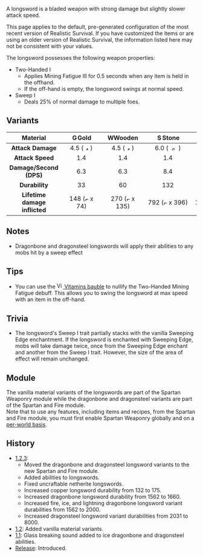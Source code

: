 A longsword is a bladed weapon with strong damage but slightly slower attack speed.

This page applies to the default, pre-generated configuration of the most recent version of Realistic Survival. If you have customized the items or are using
an older version of Realistic Survival, the information listed here may not be consistent with your values.

The longsword possesses the following weapon properties:
- Two-Handed I
  - Applies Mining Fatigue III for 0.5 seconds when any item is held in the offhand.
  - If the off-hand is empty, the longsword swings at normal speed.
- Sweep I
  - Deals 25% of normal damage to multiple foes.

## Variants

|         **Material**          | <img src="https://raw.githubusercontent.com/ValMobile/RealisticSurvival-Wiki/master/images/golden-longsword-item.png" width="16" height="16" alt="Golden longsword"/>**Gold** | <img src="https://raw.githubusercontent.com/ValMobile/RealisticSurvival-Wiki/master/images/wooden-longsword-item.png" width="16" height="16" alt="Wooden longsword"/>**Wooden** | <img src="https://raw.githubusercontent.com/ValMobile/RealisticSurvival-Wiki/master/images/stone-longsword-item.png" width="16" height="16" alt="Stone longsword"/>**Stone** | <img src="https://raw.githubusercontent.com/ValMobile/RealisticSurvival-Wiki/master/images/copper-longsword-item.png" width="16" height="16" alt="Copper longsword"/>**Copper** | <img src="https://raw.githubusercontent.com/ValMobile/RealisticSurvival-Wiki/master/images/iron-longsword-item.png" width="16" height="16" alt="Iron longsword"/>**Iron** | <img src="https://raw.githubusercontent.com/ValMobile/RealisticSurvival-Wiki/master/images/diamond-longsword-item.png" width="16" height="16" alt="Diamond longsword"/>**Diamond** | <img src="https://raw.githubusercontent.com/ValMobile/RealisticSurvival-Wiki/master/images/netherite-longsword-item.png" width="16" height="16" alt="Netherite longsword"/>**Netherite** | <img src="https://raw.githubusercontent.com/ValMobile/RealisticSurvival-Wiki/master/images/dragonbone-longsword-item.png" width="16" height="16" alt="Dragonbone longsword"/>**Dragonbone** |       <img src="https://raw.githubusercontent.com/ValMobile/RealisticSurvival-Wiki/master/images/dragonbone-flamed-longsword-item.png" width="16" height="16" alt="Flamed dragonbone longsword"/>**Flamed Dragonbone**       | <img src="https://raw.githubusercontent.com/ValMobile/RealisticSurvival-Wiki/master/images/dragonbone-iced-longsword-item.png" width="16" height="16" alt="Iced dragonbone longsword"/>**Iced Dragonbone** |  <img src="https://raw.githubusercontent.com/ValMobile/RealisticSurvival-Wiki/master/images/dragonbone-lightning-longsword-item.png" width="16" height="16" alt="Lightning dragonbone longsword"/>**Lightning Dragonbone**   | <img src="https://raw.githubusercontent.com/ValMobile/RealisticSurvival-Wiki/master/images/dragonsteel-fire-longsword-item.png" width="16" height="16" alt="Fire dragonsteel longsword"/>**Fire Dragonsteel** | <img src="https://raw.githubusercontent.com/ValMobile/RealisticSurvival-Wiki/master/images/dragonsteel-ice-longsword-item.png" width="16" height="16" alt="Ice dragonsteel longsword"/>**Ice Dragonsteel** | <img src="https://raw.githubusercontent.com/ValMobile/RealisticSurvival-Wiki/master/images/dragonsteel-lightning-longsword-item.png" width="16" height="16" alt="Lightning dragonsteel longsword"/>**Lightning Dragonsteel** |
|:-----------------------------:|:-----------------------------------------------------------------------------------------------------------------------------------------------------------------------------:|:-------------------------------------------------------------------------------------------------------------------------------------------------------------------------------:|:----------------------------------------------------------------------------------------------------------------------------------------------------------------------------:|:-------------------------------------------------------------------------------------------------------------------------------------------------------------------------------:|:-------------------------------------------------------------------------------------------------------------------------------------------------------------------------:|:----------------------------------------------------------------------------------------------------------------------------------------------------------------------------------:|:----------------------------------------------------------------------------------------------------------------------------------------------------------------------------------------:|:-------------------------------------------------------------------------------------------------------------------------------------------------------------------------------------------:|:----------------------------------------------------------------------------------------------------------------------------------------------------------------------------------------------------------------------------:|:----------------------------------------------------------------------------------------------------------------------------------------------------------------------------------------------------------:|:----------------------------------------------------------------------------------------------------------------------------------------------------------------------------------------------------------------------------:|:-------------------------------------------------------------------------------------------------------------------------------------------------------------------------------------------------------------:|:----------------------------------------------------------------------------------------------------------------------------------------------------------------------------------------------------------:|:----------------------------------------------------------------------------------------------------------------------------------------------------------------------------------------------------------------------------:|
|       **Attack Damage**       |        4.5 (<img src="https://raw.githubusercontent.com/ValMobile/RealisticSurvival-Wiki/master/images/4-health-icon.png" width="18" height="9" alt="4 health icon"/>)        |         4.5 (<img src="https://raw.githubusercontent.com/ValMobile/RealisticSurvival-Wiki/master/images/4-health-icon.png" width="18" height="9" alt="4 health icon"/>)         |       6.0 (<img src="https://raw.githubusercontent.com/ValMobile/RealisticSurvival-Wiki/master/images/6-health-icon.png" width="27" height="9" alt="6 health icon"/>)        |        6.75 (<img src="https://raw.githubusercontent.com/ValMobile/RealisticSurvival-Wiki/master/images/6-health-icon.png" width="27" height="9" alt="6 health icon"/>)         |      7.5 (<img src="https://raw.githubusercontent.com/ValMobile/RealisticSurvival-Wiki/master/images/7-health-icon.png" width="36" height="9" alt="7 health icon"/>)      |          9.0 (<img src="https://raw.githubusercontent.com/ValMobile/RealisticSurvival-Wiki/master/images/9-health-icon.png" width="45" height="9" alt="9 health icon"/>)           |            10.5 (<img src="https://raw.githubusercontent.com/ValMobile/RealisticSurvival-Wiki/master/images/10-health-icon.png" width="45" height="9" alt="10 health icon"/>)            |             10.5 (<img src="https://raw.githubusercontent.com/ValMobile/RealisticSurvival-Wiki/master/images/10-health-icon.png" width="45" height="9" alt="10 health icon"/>)              |                             12.75 (<img src="https://raw.githubusercontent.com/ValMobile/RealisticSurvival-Wiki/master/images/12-health-icon.png" width="54" height="9" alt="12 health icon"/>)                              |                    12.75 (<img src="https://raw.githubusercontent.com/ValMobile/RealisticSurvival-Wiki/master/images/12-health-icon.png" width="54" height="9" alt="12 health icon"/>)                     |                             12.75 (<img src="https://raw.githubusercontent.com/ValMobile/RealisticSurvival-Wiki/master/images/12-health-icon.png" width="54" height="9" alt="12 health icon"/>)                              |                      36.0 (<img src="https://raw.githubusercontent.com/ValMobile/RealisticSurvival-Wiki/master/images/full-heart-icon.png" width="9" height="9" alt="Full heart"/> x 18)                      |                    36.0 (<img src="https://raw.githubusercontent.com/ValMobile/RealisticSurvival-Wiki/master/images/full-heart-icon.png" width="9" height="9" alt="Full heart"/> x 18)                     |                             36.0 (<img src="https://raw.githubusercontent.com/ValMobile/RealisticSurvival-Wiki/master/images/full-heart-icon.png" width="9" height="9" alt="Full heart"/> x 18)                              |
|       **Attack Speed**        |                                                                                      1.4                                                                                      |                                                                                       1.4                                                                                       |                                                                                     1.4                                                                                      |                                                                                       1.4                                                                                       |                                                                                    1.4                                                                                    |                                                                                        1.4                                                                                         |                                                                                           1.4                                                                                            |                                                                                             1.4                                                                                             |                                                                                                             1.4                                                                                                              |                                                                                                    1.4                                                                                                     |                                                                                                             1.4                                                                                                              |                                                                                                      1.4                                                                                                      |                                                                                                    1.4                                                                                                     |                                                                                                             1.4                                                                                                              |
|    **Damage/Second (DPS)**    |                                                                                      6.3                                                                                      |                                                                                       6.3                                                                                       |                                                                                     8.4                                                                                      |                                                                                      9.45                                                                                       |                                                                                   10.5                                                                                    |                                                                                        12.6                                                                                        |                                                                                           14.7                                                                                           |                                                                                            14.7                                                                                             |                                                                                                            17.85                                                                                                             |                                                                                                   17.85                                                                                                    |                                                                                                            17.85                                                                                                             |                                                                                                     50.4                                                                                                      |                                                                                                    50.4                                                                                                    |                                                                                                             50.4                                                                                                             |
|        **Durability**         |                                      &nbsp;&nbsp;&nbsp;&nbsp;&nbsp;&nbsp;&nbsp;&nbsp;33&nbsp;&nbsp;&nbsp;&nbsp;&nbsp;&nbsp;&nbsp;&nbsp;                                       |                                 &nbsp;&nbsp;&nbsp;&nbsp;&nbsp;&nbsp;&nbsp;&nbsp;&nbsp;60&nbsp;&nbsp;&nbsp;&nbsp;&nbsp;&nbsp;&nbsp;&nbsp;&nbsp;                                  |                               &nbsp;&nbsp;&nbsp;&nbsp;&nbsp;&nbsp;&nbsp;&nbsp;&nbsp;132&nbsp;&nbsp;&nbsp;&nbsp;&nbsp;&nbsp;&nbsp;&nbsp;&nbsp;                                |               &nbsp;&nbsp;&nbsp;&nbsp;&nbsp;&nbsp;&nbsp;&nbsp;&nbsp;&nbsp;&nbsp;&nbsp;175&nbsp;&nbsp;&nbsp;&nbsp;&nbsp;&nbsp;&nbsp;&nbsp;&nbsp;&nbsp;&nbsp;&nbsp;               |            &nbsp;&nbsp;&nbsp;&nbsp;&nbsp;&nbsp;&nbsp;&nbsp;&nbsp;&nbsp;&nbsp;&nbsp;251&nbsp;&nbsp;&nbsp;&nbsp;&nbsp;&nbsp;&nbsp;&nbsp;&nbsp;&nbsp;&nbsp;&nbsp;            |                &nbsp;&nbsp;&nbsp;&nbsp;&nbsp;&nbsp;&nbsp;&nbsp;&nbsp;&nbsp;&nbsp;&nbsp;1562&nbsp;&nbsp;&nbsp;&nbsp;&nbsp;&nbsp;&nbsp;&nbsp;&nbsp;&nbsp;&nbsp;&nbsp;                |                   &nbsp;&nbsp;&nbsp;&nbsp;&nbsp;&nbsp;&nbsp;&nbsp;&nbsp;&nbsp;&nbsp;&nbsp;2031&nbsp;&nbsp;&nbsp;&nbsp;&nbsp;&nbsp;&nbsp;&nbsp;&nbsp;&nbsp;&nbsp;&nbsp;                   |  &nbsp;&nbsp;&nbsp;&nbsp;&nbsp;&nbsp;&nbsp;&nbsp;&nbsp;&nbsp;&nbsp;&nbsp;&nbsp;&nbsp;&nbsp;1660&nbsp;&nbsp;&nbsp;&nbsp;&nbsp;&nbsp;&nbsp;&nbsp;&nbsp;&nbsp;&nbsp;&nbsp;&nbsp;&nbsp;&nbsp;   | &nbsp;&nbsp;&nbsp;&nbsp;&nbsp;&nbsp;&nbsp;&nbsp;&nbsp;&nbsp;&nbsp;&nbsp;&nbsp;&nbsp;&nbsp;&nbsp;&nbsp;&nbsp;2000&nbsp;&nbsp;&nbsp;&nbsp;&nbsp;&nbsp;&nbsp;&nbsp;&nbsp;&nbsp;&nbsp;&nbsp;&nbsp;&nbsp;&nbsp;&nbsp;&nbsp;&nbsp; |          &nbsp;&nbsp;&nbsp;&nbsp;&nbsp;&nbsp;&nbsp;&nbsp;&nbsp;&nbsp;&nbsp;&nbsp;&nbsp;&nbsp;&nbsp;2000&nbsp;&nbsp;&nbsp;&nbsp;&nbsp;&nbsp;&nbsp;&nbsp;&nbsp;&nbsp;&nbsp;&nbsp;&nbsp;&nbsp;&nbsp;          | &nbsp;&nbsp;&nbsp;&nbsp;&nbsp;&nbsp;&nbsp;&nbsp;&nbsp;&nbsp;&nbsp;&nbsp;&nbsp;&nbsp;&nbsp;&nbsp;&nbsp;&nbsp;2000&nbsp;&nbsp;&nbsp;&nbsp;&nbsp;&nbsp;&nbsp;&nbsp;&nbsp;&nbsp;&nbsp;&nbsp;&nbsp;&nbsp;&nbsp;&nbsp;&nbsp;&nbsp; |           &nbsp;&nbsp;&nbsp;&nbsp;&nbsp;&nbsp;&nbsp;&nbsp;&nbsp;&nbsp;&nbsp;&nbsp;&nbsp;&nbsp;&nbsp;8000&nbsp;&nbsp;&nbsp;&nbsp;&nbsp;&nbsp;&nbsp;&nbsp;&nbsp;&nbsp;&nbsp;&nbsp;&nbsp;&nbsp;&nbsp;            |          &nbsp;&nbsp;&nbsp;&nbsp;&nbsp;&nbsp;&nbsp;&nbsp;&nbsp;&nbsp;&nbsp;&nbsp;&nbsp;&nbsp;&nbsp;8000&nbsp;&nbsp;&nbsp;&nbsp;&nbsp;&nbsp;&nbsp;&nbsp;&nbsp;&nbsp;&nbsp;&nbsp;&nbsp;&nbsp;&nbsp;          | &nbsp;&nbsp;&nbsp;&nbsp;&nbsp;&nbsp;&nbsp;&nbsp;&nbsp;&nbsp;&nbsp;&nbsp;&nbsp;&nbsp;&nbsp;&nbsp;&nbsp;&nbsp;8000&nbsp;&nbsp;&nbsp;&nbsp;&nbsp;&nbsp;&nbsp;&nbsp;&nbsp;&nbsp;&nbsp;&nbsp;&nbsp;&nbsp;&nbsp;&nbsp;&nbsp;&nbsp; |
| **Lifetime damage inflicted** |      148 (<img src="https://raw.githubusercontent.com/ValMobile/RealisticSurvival-Wiki/master/images/full-heart-icon.png" width="9" height="9" alt="Full heart"/> x 74)       |       270 (<img src="https://raw.githubusercontent.com/ValMobile/RealisticSurvival-Wiki/master/images/full-heart-icon.png" width="9" height="9" alt="Full heart"/> x 135)       |     792 (<img src="https://raw.githubusercontent.com/ValMobile/RealisticSurvival-Wiki/master/images/full-heart-icon.png" width="9" height="9" alt="Full heart"/> x 396)      |     1181 (<img src="https://raw.githubusercontent.com/ValMobile/RealisticSurvival-Wiki/master/images/full-heart-icon.png" width="9" height="9" alt="Full heart"/> x 590.5)      |   1882 (<img src="https://raw.githubusercontent.com/ValMobile/RealisticSurvival-Wiki/master/images/full-heart-icon.png" width="9" height="9" alt="Full heart"/> x 941)    |       14058 (<img src="https://raw.githubusercontent.com/ValMobile/RealisticSurvival-Wiki/master/images/full-heart-icon.png" width="9" height="9" alt="Full heart"/> x 7029)       |        21325 (<img src="https://raw.githubusercontent.com/ValMobile/RealisticSurvival-Wiki/master/images/full-heart-icon.png" width="9" height="9" alt="Full heart"/> x 10662.5)         |           17430 (<img src="https://raw.githubusercontent.com/ValMobile/RealisticSurvival-Wiki/master/images/full-heart-icon.png" width="9" height="9" alt="Full heart"/> x 8715)            |                           25500 (<img src="https://raw.githubusercontent.com/ValMobile/RealisticSurvival-Wiki/master/images/full-heart-icon.png" width="9" height="9" alt="Full heart"/> x 12750)                            |                  25500 (<img src="https://raw.githubusercontent.com/ValMobile/RealisticSurvival-Wiki/master/images/full-heart-icon.png" width="9" height="9" alt="Full heart"/> x 12750)                   |                           25500 (<img src="https://raw.githubusercontent.com/ValMobile/RealisticSurvival-Wiki/master/images/full-heart-icon.png" width="9" height="9" alt="Full heart"/> x 12750)                            |                   288000 (<img src="https://raw.githubusercontent.com/ValMobile/RealisticSurvival-Wiki/master/images/full-heart-icon.png" width="9" height="9" alt="Full heart"/> x 144000)                   |                 288000 (<img src="https://raw.githubusercontent.com/ValMobile/RealisticSurvival-Wiki/master/images/full-heart-icon.png" width="9" height="9" alt="Full heart"/> x 144000)                  |                          288000 (<img src="https://raw.githubusercontent.com/ValMobile/RealisticSurvival-Wiki/master/images/full-heart-icon.png" width="9" height="9" alt="Full heart"/> x 144000)                           |

## Notes
- Dragonbone and dragonsteel longswords will apply their abilities to any mobs hit by a sweep effect

## Tips
- You can use the [<img src="https://raw.githubusercontent.com/ValMobile/RealisticSurvival-Wiki/master/images/vitamins-item.png" width="16" height="16" alt="Vitamins"/> Vitamins bauble](https://github.com/ValMobile/RealisticSurvival/wiki/Vitamins) to nullify the Two-Handed Mining Fatigue debuff. This allows you to swing the longsword at max speed with an item in the off-hand.

## Trivia
- The longsword's Sweep I trait partially stacks with the vanilla Sweeping Edge enchantment. If the longsword is enchanted with Sweeping Edge, mobs will take damage twice, once from the Sweeping Edge enchant and another from the Sweep I trait. However, the size of the area of effect will remain unchanged.

## Module
The vanilla material variants of the longswords are part of the Spartan Weaponry module while the
dragonbone and dragonsteel variants are part of the Spartan and Fire module.<br>
Note that to use any features, including items and recipes, from
the Spartan and Fire module, you must first enable Spartan Weaponry globally and on a [per-world basis](https://github.com/ValMobile/RealisticSurvival/wiki/Installing-Realistic-Survival#customizing-the-install).

## History
- [1.2.3](https://github.com/ValMobile/RealisticSurvival/wiki/1.2.3):
  - Moved the dragonbone and dragonsteel longsword variants to the new Spartan and Fire module.
  - Added abilities to longswords.
  - Fixed uncraftable netherite longswords.
  - Increased copper longsword durability from 132 to 175.
  - Increased dragonbone longsword durability from 1562 to 1660.
  - Increased fire, ice, and lightning dragonbone longsword variant durabilities from 1562 to 2000.
  - Increased dragonsteel longsword variant durabilities from 2031 to 8000.
- [1.2](https://github.com/ValMobile/RealisticSurvival/wiki/1.2): Added vanilla material variants.
- [1.1](https://github.com/ValMobile/RealisticSurvival/wiki/1.1): Glass breaking sound added to ice dragonbone and dragonsteel abilities.
- [Release](https://github.com/ValMobile/RealisticSurvival/wiki/Release): Introduced.